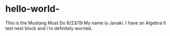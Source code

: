# hello-world-
This is the Mustang Must Do 8/23/19
My name is Janaki. I have an Algebra II test next block and i'm definitely worried. 
